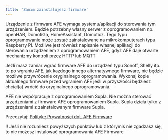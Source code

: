 ```yaml
---
title: 'Zanim zainstalujesz firmware'
---
```


Urządzenie z firmware AFE wymaga systemu/aplkacji do sterowania tym urządzeniem. Będzie potrzebny własny serwer z oprogramowaniem np. openHAB, DomotiGa, HomeAssistant, Domoticz. Tego typu oprogramowanie może zostać zainstalowane na mikrokomputerach typu Raspberry PI. Możliwe jest również napisanie własnej aplikacji do sterowania urządzeniem z oprogramowaniem AFE, gdyż AFE daje otwarte mechanizmy kontroli przez HTTP lub MQTT

Jeżli masz zamiar wgrać firmware AFE do urządzeń typu Sonoff, Shelly itp. to po wgraniu AFE, jak każdego innego alternatywnego firmware, nie będzie możliwe przywrócenie oryginalnego oprogramowania. Wykonaj kopie aktualnego firmware przed wgraniem AFE jeśli w przyszłości będziesz chciał(a) wrócić do oryginalnego oprogramowania. 

AFE nie współpracuje z oprogramowaniem Supla. Nie można sterować urządzeniami z firmware AFE oprogramowaniem Supla. Supla działa tylko z urządzeniami z zainstalowanym firmware Supla.

Przeczytaj: [Politykę Prywatności dot. AFE Firmware](/postawowe-informacje/polityka-prywatnosci?target=_blank)

!! Jeśli nie rozumiesz powyższych punktów lub z którymiś nie zgadzasz się, to nie możesz instalować oprogramowania AFE Firmware